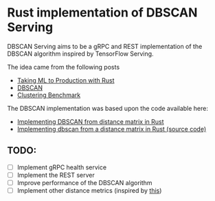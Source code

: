 # Rust implementation of DBSCAN Serving

DBSCAN Serving aims to be a gRPC and REST implementation of the DBSCAN algorithm inspired by TensorFlow Serving.

The idea came from the following posts

- [Taking ML to Production with Rust](https://www.lpalmieri.com/posts/2019-12-01-taking-ml-to-production-with-rust-a-25x-speedup/)
- [DBSCAN](https://rust-ml.github.io/book/4_dbscan.html)
- [Clustering Benchmark](https://github.com/LukeMathWalker/clustering-benchmarks)

The DBSCAN implementation was based upon the code available here:

- [Implementing DBSCAN from distance matrix in Rust](https://blog.petrzemek.net/2017/01/01/implementing-dbscan-from-distance-matrix-in-rust/)
- [Implementing dbscan from a distance matrix in Rust (source code)](https://github.com/s3rvac/blog/tree/master/en-2017-01-01-implementing-dbscan-from-distance-matrix-in-rust)

## TODO:

- [ ] Implement gRPC health service
- [ ] Implement the REST server
- [ ] Improve performance of the DBSCAN algorithm
- [ ] Implement other distance metrics (inspired by [this](https://scikit-learn.org/stable/modules/generated/sklearn.cluster.DBSCAN.html))
